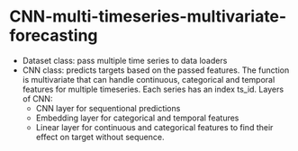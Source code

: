 # CNN-multi-timeseries-multivariate-forecasting
- Dataset class: pass multiple time series to data loaders
- CNN class: predicts targets based on the passed features. The function is multivariate that can handle continuous, categorical and temporal features for multiple timeseries. Each series has an index ts_id.
Layers of CNN:
  - CNN layer for sequentional predictions
  - Embedding layer for categorical and temporal features
  - Linear layer for continuous and categorical features to find their effect on target without sequence.
